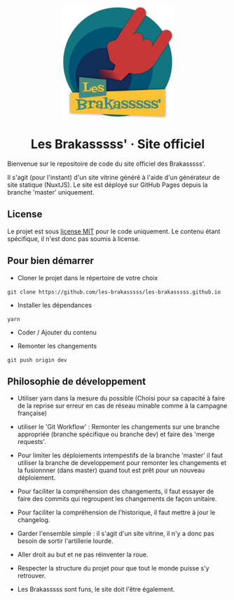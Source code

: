 <div align="center">
    <img src="/static/svg/logo.svg"  alt="Logo - Les Brakasssss'" width="256px" height="256px">
    <h1 align="center">Les Brakasssss' · Site officiel</h1>
</div>

Bienvenue sur le repositoire de code du site officiel des Brakasssss'.

Il s'agit (pour l'instant) d'un site vitrine généré à l'aide d'un générateur de site statique (NuxtJS).
Le site est déployé sur GitHub Pages depuis la branche 'master' uniquement.

## License

Le projet est sous [license MIT](/LICENSE.md) pour le code uniquement. Le contenu étant spécifique, il n'est donc pas soumis à license.

## Pour bien démarrer

- Cloner le projet dans le répertoire de votre choix

`git clone https://github.com/les-brakasssss/les-brakasssss.github.io`

- Installer les dépendances

`yarn`

- Coder / Ajouter du contenu

- Remonter les changements

`git push origin dev`

## Philosophie de développement

- Utiliser yarn dans la mesure du possible (Choisi pour sa capacité à faire de la reprise sur erreur en cas de réseau minable comme à la campagne française)

- utiliser le 'Git Workflow' : Remonter les changements sur une branche appropriée (branche spécifique ou branche dev) et faire des 'merge requests'.

- Pour limiter les déploiements intempestifs de la branche 'master' il faut utiliser la branche de developpement pour remonter les changements et la fusionnner (dans master) quand tout est prêt pour un nouveau déploiement.

- Pour faciliter la compréhension des changements, il faut essayer de faire des commits qui regroupent les changements de façon unitaire.

- Pour faciliter la compréhension de l'historique, il faut mettre à jour le changelog.

- Garder l'ensemble simple : il s'agit d'un site vitrine, il n'y a donc pas besoin de sortir l'artillerie lourde.

- Aller droit au but et ne pas réinventer la roue.

- Respecter la structure du projet pour que tout le monde puisse s'y retrouver.

- Les Brakasssss sont funs, le site doit l'être également.
